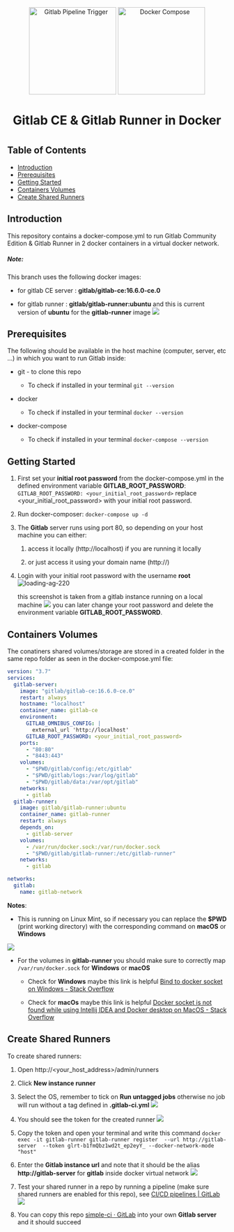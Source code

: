 <div align="center">
    <img src="img/gitlab-logo-500.png" alt="Gitlab Pipeline Trigger" width="200">
    <img src="img/1_QVFjsW8gyIXeCUJucmK4XA.png" alt="Docker Compose" width="200">
</div>
<h1 align="center"> Gitlab CE & Gitlab Runner in Docker </h1>

<!-- START doctoc generated TOC please keep comment here to allow auto update -->

<!-- DON'T EDIT THIS SECTION, INSTEAD RE-RUN doctoc TO UPDATE -->

# 

## Table of Contents

- [Introduction](#introduction)
- [Prerequisites](#prerequisites)
- [Getting Started](#getting-started)
- [Containers Volumes](#containers-volumes)
- [Create Shared Runners](#create-shared-runners)



## Introduction

This repository contains a docker-compose.yml to run Gitlab Community Edition & Gitlab Runner in 2 docker containers in a virtual docker network.

##### **Note**:

This branch uses the following docker images:

- for gitlab CE server : **gitlab/gitlab-ce:16.6.0-ce.0**

- for gitlab runner : **gitlab/gitlab-runner:ubuntu**
  and this is current version of **ubuntu** for the **gitlab-runner** image
  ![](img/Screenshot_20231126_205514.png)



## Prerequisites

The following should be available in the host machine (computer, server, etc ...) in which you want to run Gitlab inside:

- git - to clone this repo
  
  - To check if installed in your terminal `git --version`

- docker
  
  - To check if installed in your terminal `docker --version`

- docker-compose
  
  - To check if installed in your terminal `docker-compose --version`



## Getting Started

1. First set your **initial root password** from the docker-compose.yml in the defined environment variable **GITLAB_ROOT_PASSWORD**:
   `GITLAB_ROOT_PASSWORD: <your_initial_root_password>`
   replace <your_initial_root_password> with your initial root password.

2. Run docker-composer:
   `docker-compose up -d`

3. The **Gitlab** server runs using port 80, so depending on your host machine you can either:
   
   1. access it locally (http://localhost) if you are running it locally
   
   2. or just access it using your domain name (http://<your-domain-name>)

4. Login with your initial root password with the username **root**
   ![loading-ag-220](img/Screenshot_20231126_204650.png)
   
   this screenshot is taken from a gitlab instance running on a local machine
   ![](img/Screenshot_20231126_204551.png)
   you can later change your root password and delete the environment variable **GITLAB_ROOT_PASSWORD**.
   
   

## Containers Volumes

The conatiners shared volumes/storage are stored in a created folder in the same repo folder as seen in the docker-compose.yml file:

```yml
version: "3.7"
services:
  gitlab-server:
    image: "gitlab/gitlab-ce:16.6.0-ce.0"
    restart: always
    hostname: "localhost"
    container_name: gitlab-ce
    environment:
      GITLAB_OMNIBUS_CONFIG: |
        external_url 'http://localhost'
      GITLAB_ROOT_PASSWORD: <your_initial_root_password>
    ports:
      - "80:80"
      - "8443:443"
    volumes:
      - "$PWD/gitlab/config:/etc/gitlab"
      - "$PWD/gitlab/logs:/var/log/gitlab"
      - "$PWD/gitlab/data:/var/opt/gitlab"
    networks:
      - gitlab
  gitlab-runner:
    image: gitlab/gitlab-runner:ubuntu
    container_name: gitlab-runner
    restart: always
    depends_on:
      - gitlab-server
    volumes:
      - /var/run/docker.sock:/var/run/docker.sock
      - "$PWD/gitlab/gitlab-runner:/etc/gitlab-runner"
    networks:
      - gitlab

networks:
  gitlab:
    name: gitlab-network
```

**Notes**:

- This is running on Linux Mint, so if necessary you can replace the **$PWD** (print working directory) with the corresponding command on **macOS** or **Windows**

![](img/Screenshot_20231126_150343.png)

- For the volumes in **gitlab-runner** you should make sure to correctly map `/var/run/docker.sock` for **Windows** or **macOS**
  
  - Check for **Windows** maybe this link is helpful [Bind to docker socket on Windows - Stack Overflow](https://stackoverflow.com/questions/36765138/bind-to-docker-socket-on-windows)
  
  - Check for **macOs** maybe this link is helpful [Docker socket is not found while using Intellij IDEA and Docker desktop on MacOS - Stack Overflow](https://stackoverflow.com/questions/74173489/docker-socket-is-not-found-while-using-intellij-idea-and-docker-desktop-on-macos)



## Create Shared Runners

To create shared runners:

1. Open http://<your_host_address>/admin/runners
   <img title="" src="file:///home/ahmed/Dev/gitlab-docker/img/Screenshot_20231126_213718.png" alt="">

2. Click **New instance runner**

3. Select the OS, remember to tick on **Run untagged jobs** otherwise no job will run without a tag defined in **.gitlab-ci.yml**
   <img src="img/Screenshot_20231126_214042.png" />

4. You should see the token for the created runner
   <img src="img/Screenshot_20231126_223116.png" />

5. Copy the token and open your terminal and write this command
   `docker exec -it gitlab-runner gitlab-runner register  --url http://gitlab-server  --token glrt-b1fmQbz1wd2t_ep2eyY_ --docker-network-mode "host"`

6. Enter the **Gitlab instance url** and note that it should be the alias **http://gitlab-server** for **gitlab** inside docker virtual network
   <img src="img/Screenshot_20231126_224002.png" /> 

7. Test your shared runner in a repo by running a pipeline (make sure shared runners are enabled for this repo), see [CI/CD pipelines | GitLab](https://docs.gitlab.com/ee/ci/pipelines/)
   <img src="img/Screenshot_20231126_224751.png" />

8. You can copy this repo [simple-ci · GitLab](https://gitlab.com/atarekmokhtar90/simple-ci) into your own **Gitlab server** and it should succeed
   
   <img title="" src="file:///home/ahmed/Dev/gitlab-docker/img/Screenshot_20231126_225021.png" alt="">
